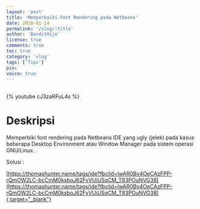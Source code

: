 ```yaml
---
layout: 'post'
title: 'Memperbaiki Font Rendering pada Netbeans'
date: 2018-01-14
permalink: '/vlog/:title'
author: 'BanditHijo'
license: true
comments: true
toc: true
category: 'vlog'
tags: ['Tips']
pin:
voice: true
---
```


<div style="margin-top:30px;"></div>

{% youtube cJ3zaRFuL4s %}

# Deskripsi

Memperbiki font rendering pada Netbeans IDE yang ugly (jelek) pada kasus beberapa Desktop Environment atau Window Manager pada sistem operasi GNU/Linux.

Solusi :

[https://thomashunter.name/tags/ide?fbclid=IwAR0Bv4OeCAzFPP-rQmOW2LC-bcCmM0ksboJ62FyVUiUSqCM_T83POuNVG38](https://thomashunter.name/tags/ide?fbclid=IwAR0Bv4OeCAzFPP-rQmOW2LC-bcCmM0ksboJ62FyVUiUSqCM_T83POuNVG38){:target="_blank"}
